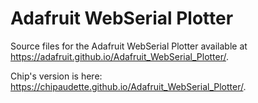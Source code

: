 # Adafruit WebSerial Plotter
Source files for the Adafruit WebSerial Plotter available at https://adafruit.github.io/Adafruit_WebSerial_Plotter/.

Chip's version is here: https://chipaudette.github.io/Adafruit_WebSerial_Plotter/.
